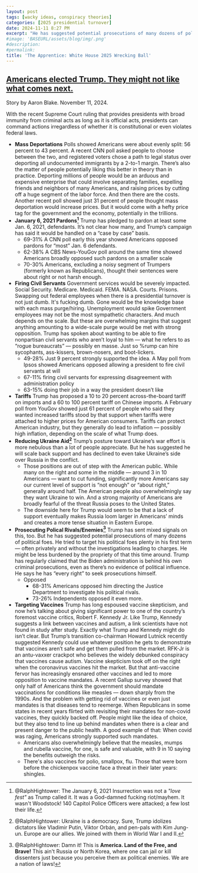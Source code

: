 ```yaml
---
layout: post
tags: [wacky ideas, conspiracy theories]
categories: [2025 presidential turnover]
date: 2024-11-11 8:27 PM
excerpt: "He has suggested potential prosecutions of many dozens of political foes. He tried to target his political foes plenty in his first term — often privately and without the investigations leading to charges. He might be less burdened by the propriety of that this time around. Trump has regularly claimed that the Biden administration is behind his own criminal prosecutions, even as there’s no evidence of political influence. He says he has “every right” to seek prosecutions himself."
#image: 'BASEURL/assets/blog/img/.png'
#description:
#permalink:
title: 'The Apprentice: White House 2025 Wrecking Ball'
---
```



## [Americans elected Trump. They might not like what comes next.](https://www.washingtonpost.com/politics/2024/11/11/americans-elected-trump-they-might-not-like-what-comes-next/)

Story by Aaron Blake. November 11, 2024.

With the recent Supreme Court ruling that provides presidents with broad immunity from criminal acts as long as it is official acts, presidents can command actions irregardless of whether it is constitutional or even violates federal laws.

- **Mass Deportations** Polls showed Americans were about evenly split: 56 percent to 43 percent. A recent CNN poll asked people to choose between the two, and registered voters chose a path to legal status over deporting all undocumented immigrants by a 2-to-1 margin. There’s also the matter of people potentially liking this better in theory than in practice. Deporting millions of people would be an arduous and expensive enterprise that could involve separating families, expelling friends and neighbors of many Americans, and raising prices by cutting off a huge segment of the labor force. And then there are the costs. Another recent poll showed just 31 percent of people thought mass deportation would increase prices. But it would come with a hefty price tag for the government and the economy, potentially in the trillions.
- **January 6, 2021 Pardons[^21]** Trump has pledged to pardon at least some Jan. 6, 2021, defendants. It’s not clear how many, and Trump’s campaign has said it would be handled on a “case by case” basis. 
    - 69-31% A CNN poll early this year showed Americans opposed pardons for “most” Jan. 6 defendants. 
    - 62-38% A CBS News-YouGov poll around the same time showed Americans broadly opposed such pardons on a smaller scale
    - 70-30% Americans, excluding a noisy segment of Trumpers (formerly known as Republicans), thought their sentences were about right or not harsh enough.
- **Firing Civil Servants** Government services would be severely impacted. Social Security. Medicare. Medicaid. FEMA. NASA. Courts. Prisons. Swapping out federal employees when there is a presidential turnover is not just dumb. It's fucking dumb. Gone would be the knowledge base with each mass purge/hiring. Unemployment would spike
Government employees may not be the most sympathetic characters. And much depends on the scale. But these are overwhelming margins that suggest anything amounting to a wide-scale purge would be met with strong opposition. Trump has spoken about wanting to be able to fire nonpartisan civil servants who aren’t loyal to him — what he refers to as “rogue bureaucrats” — possibly en masse. Just so %rump can hire sycophants, ass-kissers, brown-nosers, and boot-lickers.
    - 49-28% Just 9 percent strongly supported the idea. A May poll from Ipsos showed Americans opposed allowing a president to fire civil servants at will
    - 67-11% firing civil servants for expressing disagreement with administration policy 
    - 63-15% doing their job in a way the president doesn’t like
- **Tariffs** Trump has proposed a 10 to 20 percent across-the-board tariff on imports and a 60 to 100 percent tariff on Chinese imports. A February poll from YouGov showed just 61 percent of people who said they wanted increased tariffs stood by that support when tariffs were attached to higher prices for American consumers. Tariffs can protect American industry, but they generally do lead to inflation — possibly high inflation, depending on the scale of what Trump does.
- **Reducing Ukraine Aid[^51]** Trump’s posture toward Ukraine’s war effort is more nebulous than a lot of people appreciate. But he has suggested he will scale back support and has declined to even take Ukraine’s side over Russia in the conflict.
    - Those positions are out of step with the American public. While many on the right and some in the middle — around 3 in 10 Americans — want to cut funding, significantly more Americans say our current level of support is “not enough” or “about right,” generally around half. The American people also overwhelmingly say they want Ukraine to win. And a strong majority of Americans are broadly fearful of the threat Russia poses to the United States.
    - The downside here for Trump would seem to be that a lack of support eventually makes Russia loom larger in Americans’ minds and creates a more tense situation in Eastern Europe.
- **Prosecuting Polical Rivals/Enemies[^61]** Trump has sent mixed signals on this, too. But he has suggested potential prosecutions of many dozens of political foes. He tried to target his political foes plenty in his first term — often privately and without the investigations leading to charges. He might be less burdened by the propriety of that this time around. Trump has regularly claimed that the Biden administration is behind his own criminal prosecutions, even as there’s no evidence of political influence. He says he has “every right” to seek prosecutions himself.
    - Opposed
        - 68-31% Americans opposed him directing the Justice Department to investigate his political rivals. 
        - 73-26% Independents opposed it even more.
- **Targeting Vaccines** Trump has long espoused vaccine skepticism, and now he’s talking about giving significant power to one of the country’s foremost vaccine critics, Robert F. Kennedy Jr. Like Trump, Kennedy suggests a link between vaccines and autism, a link scientists have not found in study after study. Exactly what Trump and Kennedy might do isn’t clear. But Trump’s transition co-chairman Howard Lutnick recently suggested Kennedy could use whatever position he gets to demonstrate that vaccines aren’t safe and get them pulled from the market. RFK-Jr is an antu-vaxxer crackpot who believes the widely debunked conspiracy that vaccines cause autism. Vaccine skepticism took off on the right when the coronavirus vaccines hit the market. But that anti-vaccine fervor has increasingly ensnared other vaccines and led to more opposition to vaccine mandates. A recent Gallup survey showed that only half of Americans think the government should mandate vaccinations for conditions like measles — down sharply from the 1990s. And the problem with getting rid of vaccines or even just mandates is that diseases tend to reemerge. When Republicans in some states in recent years flirted with revisiting their mandates for non-covid vaccines, they quickly backed off. People might like the idea of choice, but they also tend to line up behind mandates when there is a clear and present danger to the public health. A good example of that: When covid was raging, Americans strongly supported such mandates.
    - Americans also overwhelmingly believe that the measles, mumps and rubella vaccine, for one, is safe and valuable, with 9 in 10 saying the benefits outweigh the risks.
    - There's also vaccines for polio, smallpox, flu. Those that were born before the chickenpox vaccine face a threat in their later years: shingles. 

[^21]: @RalphHightower: The January 6, 2021 Insurrection was not a *"love fest"* as Trump called it. It was a God-damned fucking riot/mayhem. It wasn't Woodstock! 140 Capitol Police Officers were attacked; a few lost their life.

[^51]: @RalphHightower: Ukraine is a democracy. Sure, Trump idolizes dictators like Vladimir Putin, Viktor Orbán, and pen-pals with Kim Jung-un. Europe are our allies. We joined with them in World War I and II.

[^61]: @RalphHightower: Damn it! This is **America. Land of the Free, and Brave!** This ain't Russia or North Korea, where one can jail or kill dissenters just because you perceive them ax political enemies. We are a nation of laws!
